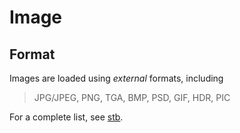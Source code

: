 # Image

## Format
Images are loaded using _external_ formats, including

> JPG/JPEG, PNG, TGA, BMP, PSD, GIF, HDR, PIC

For a complete list, see [stb](https://github.com/nothings/stb).
